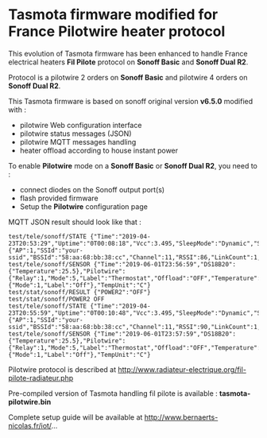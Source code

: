 Tasmota firmware modified for France Pilotwire heater protocol
=============

This evolution of Tasmota firmware has been enhanced to handle France electrical heaters **Fil Pilote** protocol on **Sonoff Basic** and **Sonoff Dual R2**.

Protocol is a pilotwire 2 orders on **Sonoff Basic** and pilotwire 4 orders on **Sonoff Dual R2**.

This Tasmota firmware is based on sonoff original version **v6.5.0** modified with :
  * pilotwire Web configuration interface
  * pilotwire status messages (JSON)
  * pilotwire MQTT messages handling
  * heater offload according to house instant power

To enable **Pilotwire** mode on a **Sonoff Basic** or **Sonoff Dual R2**, you need to :
  * connect diodes on the Sonoff output port(s)
  * flash provided firmware
  * Setup the **Pilotwire** configuration page
 
MQTT JSON result should look like that :

    test/tele/sonoff/STATE {"Time":"2019-04-23T20:53:29","Uptime":"0T00:08:18","Vcc":3.495,"SleepMode":"Dynamic","Sleep":50,"LoadAvg":19,"POWER1":"ON","POWER2":"ON","Wifi":{"AP":1,"SSId":"your-ssid","BSSId":"58:aa:68:bb:38:cc","Channel":11,"RSSI":86,"LinkCount":1,"Downtime":"0T00:00:08"}}
    test/tele/sonoff/SENSOR {"Time":"2019-06-01T23:56:59","DS18B20":{"Temperature":25.5},"Pilotwire":{"Relay":1,"Mode":5,"Label":"Thermostat","Offload":"OFF","Temperature":25.5,"Target":20.0,"Drift":0.0},"State":{"Mode":1,"Label":"Off"},"TempUnit":"C"}
    test/stat/sonoff/RESULT {"POWER2":"OFF"}
    test/stat/sonoff/POWER2 OFF
    test/tele/sonoff/STATE {"Time":"2019-04-23T20:55:59","Uptime":"0T00:10:48","Vcc":3.495,"SleepMode":"Dynamic","Sleep":50,"LoadAvg":19,"POWER1":"OFF","POWER2":"OFF","Wifi":{"AP":1,"SSId":"your-ssid","BSSId":"58:aa:68:bb:38:cc","Channel":11,"RSSI":90,"LinkCount":1,"Downtime":"0T00:00:08"}}
    test/tele/sonoff/SENSOR {"Time":"2019-06-01T23:57:59","DS18B20":{"Temperature":25.5},"Pilotwire":{"Relay":1,"Mode":5,"Label":"Thermostat","Offload":"OFF","Temperature":25.5,"Target":20.0,"Drift":0.0},"State":{"Mode":1,"Label":"Off"},"TempUnit":"C"}

Pilotwire protocol is described at http://www.radiateur-electrique.org/fil-pilote-radiateur.php

Pre-compiled version of Tasmota handling fil pilote is available : **tasmota-pilotwire.bin**

Complete setup guide will be available at http://www.bernaerts-nicolas.fr/iot/...

